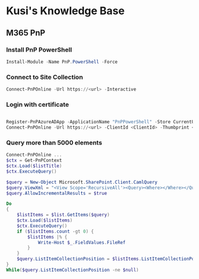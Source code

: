 # Kusi's Knowledge Base

## M365 PnP

### Install PnP PowerShell

```powershell
Install-Module -Name PnP.PowerShell -Force
```

### Connect to Site Collection

```powershell
Connect-PnPOnline -Url https://<url> -Interactive
```

### Login with certificate

```powershell

Register-PnPAzureADApp -ApplicationName "PnPPowerShell" -Store CurrentUser -Tenant <Tenant>.onmicrosoft.com -Interactive
Connect-PnPOnline -Url https://<url> -ClientId <ClientId> -Thumbprint <Thumbprint> -Tenant <Tenant>.onmicrosoft.com
```

### Query more than 5000 elements

```powershell
Connect-PnPOnline ...
$ctx = Get-PnPContext
$ctx.Load($listTitle)
$ctx.ExecuteQuery()

$query = New-Object Microsoft.SharePoint.Client.CamlQuery
$query.ViewXml = "<View Scope='RecursiveAll'><Query><Where></Where></Query><RowLimit Paged='TRUE'>500</RowLimit></View>"
$query.AllowIncrementalResults = $true

Do
{
    $listItems = $list.GetItems($query)
    $ctx.Load($listItems)
    $ctx.ExecuteQuery()
    if ($listItems.count -gt 0) {
        $listItems |% {
            Write-Host $_.FieldValues.FileRef 
        }
    }
    $query.ListItemCollectionPosition = $listItems.ListItemCollectionPosition			
}
While($query.ListItemCollectionPosition -ne $null)
```
